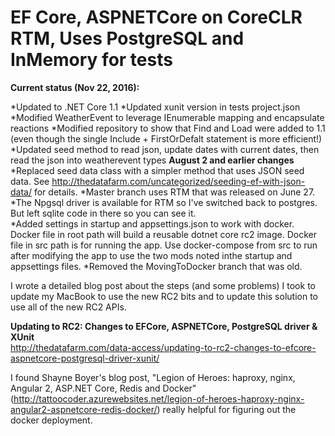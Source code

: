 # EF Core, ASPNETCore on CoreCLR RTM, Uses PostgreSQL and InMemory for tests

**Current status (Nov 22, 2016):**

*Updated to .NET Core 1.1
*Updated xunit version in tests project.json
*Modified WeatherEvent to leverage IEnumerable mapping and encapsulate reactions
*Modified repository to show that Find and Load were added to 1.1 (even though the single Include + FirstOrDefalt statement is more efficient!)
*Updated seed method to read json, update dates with current dates, then read the json into weatherevent types
**August 2 and earlier changes**
*Replaced seed data class with a simpler method that uses JSON seed data. See http://thedatafarm.com/uncategorized/seeding-ef-with-json-data/ for details.
*Master branch uses RTM that was released on June 27.  
*The Npgsql driver is available for RTM so I've switched back to postgres. But left sqlite code in there so you can see it.  
*Added settings in startup and appsettings.json to work with docker. Docker file in root path will build a reusable dotnet core rc2 image. Docker file in src path is for running the app. Use docker-compose from src to run after modifying the app to use the two mods noted inthe startup and appsettings files.
*Removed the MovingToDocker branch that was old.

I wrote a detailed blog post about the steps (and some problems) I took to update my MacBook to use the new RC2 bits and to update this solution to use all of the new RC2 APIs.  

   **Updating to RC2: Changes to EFCore, ASPNETCore, PostgreSQL driver & XUnit**  
   http://thedatafarm.com/data-access/updating-to-rc2-changes-to-efcore-aspnetcore-postgresql-driver-xunit/

I found Shayne Boyer's blog post, "Legion of Heroes: haproxy, nginx, Angular 2, ASP.NET Core, Redis and Docker" (http://tattoocoder.azurewebsites.net/legion-of-heroes-haproxy-nginx-angular2-aspnetcore-redis-docker/) really helpful for figuring out the docker deployment.


